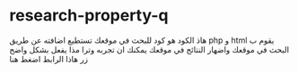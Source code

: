 # research-property-q
هاذ الكود هو كود للبحث في موقعك تستطيع اضافته عن طريق php و html يقوم ب البحث في موقعك واضهار النتائج في موقعك يمكنك ان تجربه وترا مذا يفعل بشكل واضح  زر هاذا الرابط اضغط هنا 
